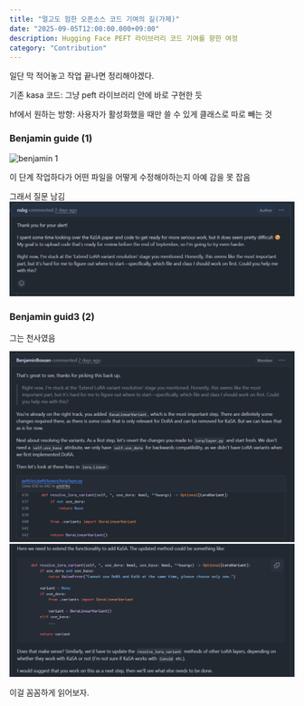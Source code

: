 ```yaml
---
title: "멀고도 험한 오픈소스 코드 기여의 길(가제)" 
date: "2025-09-05T12:00:00.000+09:00"
description: Hugging Face PEFT 라이브러리 코드 기여를 향한 여정
category: "Contribution"
---
```

일단 막 적어놓고 작업 끝나면 정리해야겠다.

기존 kasa 코드: 그냥 peft 라이브러리 안에 바로 구현한 듯

hf에서 원하는 방향: 사용자가 활성화했을 때만 쓸 수 있게 클래스로 따로 빼는 것

### Benjamin guide (1)
![benjamin 1](./img/b1.jpg)

이 단계 작업하다가 어떤 파일을 어떻게 수정해야하는지 아예 감을 못 잡음

그래서 질문 남김
![me 1](./img/m1.png)

### Benjamin guid3 (2)
그는 천사였음

![benjamin 2-1](./img/b2-1.png)
![benjamin 2-2](./img/b2-2.png)

이걸 꼼꼼하게 읽어보자.